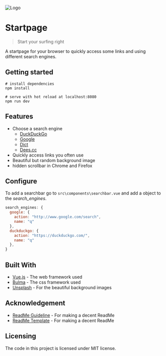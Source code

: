 ![Logo](src\assets\logo\wave-logo-color.png)

# Startpage

> Start your surfing right

A startpage for your browser to quickly access some links and using different search engines.

## Getting started

```shell
# install dependencies
npm install

# serve with hot reload at localhost:8080
npm run dev
```

## Features

* Choose a search engine
  - [DuckDuckGo](https://duckduckgo.com/)
  - [Google](https://www.google.com/)
  - [Dict](https://www.dict.cc/)
  - [Dees.cc](https://dees.dict.cc/)
* Quickly access links you often use
* Beautiful but random background image
* hidden scrollbar in Chrome and Firefox

## Configure

To add a searchbar go to `src\components\searchbar.vue` and add a object to the _search_engines_.

```js
search_engines: {
  google: {
    action: "http://www.google.com/search",
    name: "q"
  },
  duckduckgo: {
    action: "https://duckduckgo.com/",
    name: "q"
  },
}
```

## Built With

* [Vue.js](https://vuejs.org/) - The web framework used
* [Bulma](https://bulma.io/) - The css framework used
* [Unsplash](https://source.unsplash.com/) - For the beautiful background images

## Acknowledgement

* [ReadMe Guideline](https://github.com/jehna/readme-best-practices) - For making a decent ReadMe
* [ReadMe Template](https://gist.github.com/PurpleBooth/109311bb0361f32d87a2) - For making a decent ReadMe

## Licensing

The code in this project is licensed under MIT license.
